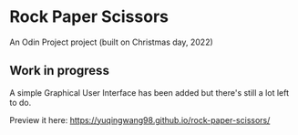 # Rock Paper Scissors

An Odin Project project (built on Christmas day, 2022)

## Work in progress

A simple Graphical User Interface has been added but there's still a lot left to do.

Preview it here: https://yuqingwang98.github.io/rock-paper-scissors/ 
